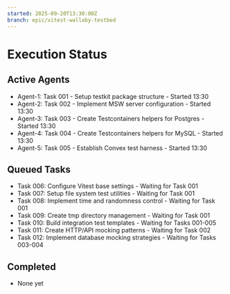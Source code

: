 ```yaml
---
started: 2025-09-20T13:30:00Z
branch: epic/vitest-wallaby-testbed
---
```


# Execution Status

## Active Agents

- Agent-1: Task 001 - Setup testkit package structure - Started 13:30
- Agent-2: Task 002 - Implement MSW server configuration - Started 13:30
- Agent-3: Task 003 - Create Testcontainers helpers for Postgres - Started 13:30
- Agent-4: Task 004 - Create Testcontainers helpers for MySQL - Started 13:30
- Agent-5: Task 005 - Establish Convex test harness - Started 13:30

## Queued Tasks

- Task 006: Configure Vitest base settings - Waiting for Task 001
- Task 007: Setup file system test utilities - Waiting for Task 001
- Task 008: Implement time and randomness control - Waiting for Task 001
- Task 009: Create tmp directory management - Waiting for Task 001
- Task 010: Build integration test templates - Waiting for Tasks 001-005
- Task 011: Create HTTP/API mocking patterns - Waiting for Task 002
- Task 012: Implement database mocking strategies - Waiting for Tasks 003-004

## Completed

- None yet
